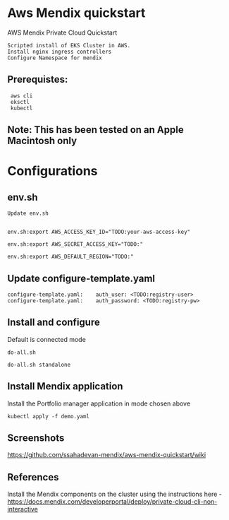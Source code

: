 # Aws Mendix quickstart
 AWS Mendix Private Cloud Quickstart

    Scripted install of EKS Cluster in AWS.
    Install nginx ingress controllers
    Configure Namespace for mendix

## Prerequistes:

     aws cli
     eksctl
     kubectl

## Note: This has been tested on an Apple Macintosh only

# Configurations

## env.sh

    Update env.sh


    env.sh:export AWS_ACCESS_KEY_ID="TODO:your-aws-access-key"

    env.sh:export AWS_SECRET_ACCESS_KEY="TODO:"

    env.sh:export AWS_DEFAULT_REGION="TODO:"

## Update configure-template.yaml

    configure-template.yaml:    auth_user: <TODO:registry-user>
    configure-template.yaml:    auth_password: <TODO:registry-pw>


## Install and configure

Default is connected mode

    do-all.sh

    do-all.sh standalone


## Install Mendix application

Install the Portfolio manager application in mode chosen above

    kubectl apply -f demo.yaml

## Screenshots

   https://github.com/ssahadevan-mendix/aws-mendix-quickstart/wiki


## References
Install the Mendix components on the cluster using the instructions here - https://docs.mendix.com/developerportal/deploy/private-cloud-cli-non-interactive
